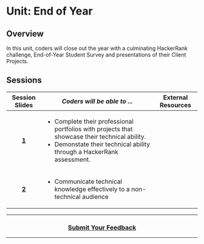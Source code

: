 # Unit: End of Year

## Overview
In this unit, coders will close out the year with a culminating HackerRank challenge, End-of-Year Student Survey and presentations of their Client Projects.

## Sessions 
|Session Slides|*Coders will be able to ...*|External Resources
|:-------:|-------|:-------:|
|[**1**](https://docs.google.com/presentation/d/1U5sq4DlFlNFr6KLumzsNia_7skx6QCMX4wQN0sGQt9g/edit#slide=id.g36f3732b7b_0_1)|<ul><li>Complete their professional portfolios with projects that showcase their technical ability.</li><li>Demonstate their technical ability through a HackerRank assessment.</li></ul>||
|[**2**](https://docs.google.com/presentation/d/16ZloITf-JHf8MirvCj8ngTpF479rv5lvnC4ycvo5pt0/edit#slide=id.g3946682e26_0_0)|<ul><li>Communicate technical knowledge effectively to a non-technical audience</li></ul>|| 

----
<h3 align="center"><a href="https://docs.google.com/forms/d/e/1FAIpQLSfiZv1Y0U4Fr5k2iFVWRIVg2x7Su-r1hLoH0qb5RCMlNsxUjQ/viewform">Submit Your Feedback</a> </h3>

----
